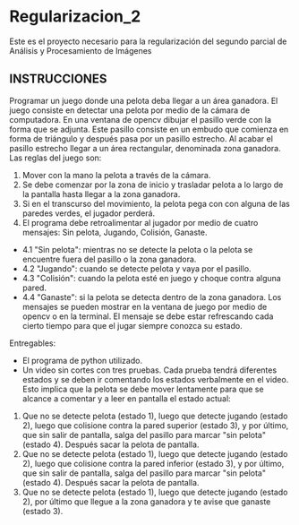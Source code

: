 # Regularizacion_2
Este es el proyecto necesario para la regularización del segundo parcial de Análisis y Procesamiento de Imágenes

## **INSTRUCCIONES**

Programar un juego donde una pelota deba llegar a un área ganadora. El juego consiste en detectar una pelota por medio de la cámara de computadora. En una ventana de opencv dibujar el pasillo verde con la forma que se adjunta. Este pasillo consiste en un embudo que comienza en forma de triángulo y después pasa por un pasillo estrecho. Al acabar el pasillo estrecho llegar a un área rectangular, denominada zona ganadora. Las reglas del juego son:

1. Mover con la mano la pelota a través de la cámara. 
2. Se debe comenzar por la zona de inicio y trasladar pelota a lo largo de la pantalla hasta llegar a la zona ganadora. 
3. Si en el transcurso del movimiento, la pelota pega con con alguna de las paredes verdes, el jugador perderá.
4. El programa debe retroalimentar al jugador por medio de cuatro mensajes: Sin pelota, Jugando, Colisión, Ganaste.
- 4.1 "Sin pelota": mientras no se detecte la pelota o la pelota se encuentre fuera del pasillo o la zona ganadora.
- 4.2 "Jugando": cuando se detecte pelota y vaya por el pasillo.
- 4.3 "Colisión": cuando la pelota esté en juego y choque contra alguna pared.
- 4.4 "Ganaste": si la pelota se detecta dentro de la zona ganadora.
Los mensajes se pueden mostrar en la ventana  de juego por medio de opencv o en la terminal. El mensaje se debe estar refrescando cada cierto tiempo para que el jugar siempre conozca su estado.


Entregables:
- El programa de python utilizado.
- Un video sin cortes con tres pruebas. Cada prueba tendrá diferentes estados y se deben ir comentando los estados verbalmente en el video. Esto implica que la pelota se debe mover lentamente para que se alcance a comentar y a leer en pantalla el estado actual: 
1. Que no se detecte pelota (estado 1), luego que detecte jugando (estado 2), luego que colisione contra la pared superior (estado 3), y por último, que sin salir de pantalla, salga del pasillo para marcar "sin pelota" (estado 4). Después sacar la pelota de pantalla.
2. Que no se detecte pelota (estado 1), luego que detecte jugando (estado 2), luego que colisione contra la pared inferior (estado 3), y por último, que sin salir de pantalla, salga del pasillo para marcar "sin pelota" (estado 4). Después sacar la pelota de pantalla.
3. Que no se detecte pelota (estado 1), luego que detecte jugando (estado 2), por último que llegue a la zona ganadora y te avise que ganaste (estado 3).
